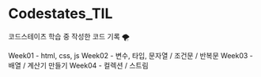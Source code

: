 # Codestates_TIL
코드스테이츠 학습 중 작성한 코드 기록 🌪

Week01 - html, css, js
Week02 - 변수, 타입, 문자열 / 조건문 / 반복문 
Week03 - 배열 / 계산기 만들기 
Week04 - 컬렉션 / 스트림
